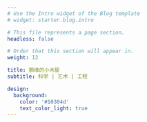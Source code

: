 ```yaml
---
# Use the Intro widget of the Blog template
# widget: starter.blog.intro

# This file represents a page section.
headless: false

# Order that this section will appear in.
weight: 12

title: 鹏维的小木屋
subtitle: 科学 | 艺术 | 工程

design:
  background:
    color: '#10304d'
    text_color_light: true
---
```

